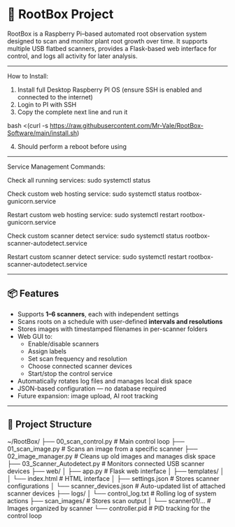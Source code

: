 # 🌱 RootBox Project

RootBox is a Raspberry Pi–based automated root observation system designed to scan and monitor plant root growth over time. It supports multiple USB flatbed scanners, provides a Flask-based web interface for control, and logs all activity for later analysis.

---
How to Install:

1. Install full Desktop Raspberry PI OS (ensure SSH is enabled and connected to the internet)
2. Login to PI with SSH
3. Copy the complete next line and run it

bash <(curl -s https://raw.githubusercontent.com/Mr-Vale/RootBox-Software/main/install.sh)

4. Should perform a reboot before using

---
Service Management Commands:

Check all running services:
  sudo systemctl status

Check custom web hosting service:
  sudo systemctl status rootbox-gunicorn.service

Restart custom web hosting service:
  sudo systemctl restart rootbox-gunicorn.service

Check custom scanner detect service:
  sudo systemctl status rootbox-scanner-autodetect.service

Restart custom scanner detect service:
  sudo systemctl restart rootbox-scanner-autodetect.service

---

## 📦 Features

- Supports **1–6 scanners**, each with independent settings
- Scans roots on a schedule with user-defined **intervals and resolutions**
- Stores images with timestamped filenames in per-scanner folders
- Web GUI to:
  - Enable/disable scanners
  - Assign labels
  - Set scan frequency and resolution
  - Choose connected scanner devices
  - Start/stop the control service
- Automatically rotates log files and manages local disk space
- JSON-based configuration — no database required
- Future expansion: image upload, AI root tracking

---

## 🧰 Project Structure

~/RootBox/
├── 00_scan_control.py # Main control loop
├── 01_scan_image.py # Scans an image from a specific scanner
├── 02_image_manager.py # Cleans up old images and manages disk space
├── 03_Scanner_Autodetect.py # Monitors connected USB scanner devices
├── web/
│ ├── app.py # Flask web interface
│ ├── templates/
│ │ └── index.html # HTML interface
│ ├── settings.json # Stores scanner configurations
│ └── scanner_devices.json # Auto-updated list of attached scanner devices
├── logs/
│ └── control_log.txt # Rolling log of system actions
├── scan_images/ # Stores scan output
│ └── scanner01/... # Images organized by scanner
└── controller.pid # PID tracking for the control loop
